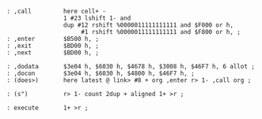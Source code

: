     : ,call         here cell+ -
                    1 #23 lshift 1- and
                    dup #12 rshift %0000011111111111 and $F000 or h,
                         #1 rshift %0000011111111111 and $F800 or h, ;
    : ,enter        $B500 h, ;
    : ,exit         $BD00 h, ;
    : ,next         $BD00 h, ;

    : ,dodata       $3e04 h, $6030 h, $4678 h, $3008 h, $46F7 h, 6 allot ;
    : ,docon        $3e04 h, $6030 h, $4800 h, $46F7 h, ;
    : (does>)       here latest @ link> #8 + org ,enter r> 1- ,call org ;

    : (s")          r> 1- count 2dup + aligned 1+ >r ;

    : execute       1+ >r ;
